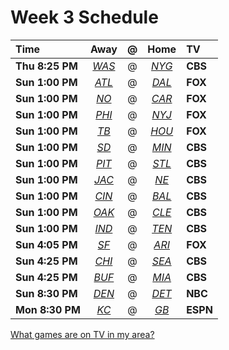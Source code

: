 # Week 3 Schedule

Time | Away | @ | Home | TV
:---|:---:|:---:|:---:|:---
**Thu 8:25 PM**|[*WAS*](/r/redskins "Redskins - 1-1")|@|[*NYG*](/r/nygiants "Giants - 0-2")|**CBS**
**Sun 1:00 PM**|[*ATL*](/r/falcons "Falcons - 2-0")|@|[*DAL*](/r/cowboys "Cowboys - 2-0")|**FOX**
**Sun 1:00 PM**|[*NO*](/r/saints "Saints - 0-2")|@|[*CAR*](/r/panthers "Panthers - 2-0")|**FOX**
**Sun 1:00 PM**|[*PHI*](/r/eagles "Eagles - 0-2")|@|[*NYJ*](/r/nyjets "Jets - 2-0")|**FOX**
**Sun 1:00 PM**|[*TB*](/r/buccaneers "Buccaneers - 1-1")|@|[*HOU*](/r/texans "Texans - 0-2")|**FOX**
**Sun 1:00 PM**|[*SD*](/r/chargers "Chargers - 1-1")|@|[*MIN*](/r/minnesotavikings "Vikings - 1-1")|**CBS**
**Sun 1:00 PM**|[*PIT*](/r/steelers "Steelers - 1-1")|@|[*STL*](/r/stlouisrams "Rams - 1-1")|**CBS**
**Sun 1:00 PM**|[*JAC*](/r/jaguars "Jaguars - 1-1")|@|[*NE*](/r/patriots "Patriots - 2-0")|**CBS**
**Sun 1:00 PM**|[*CIN*](/r/bengals "Bengals - 2-0")|@|[*BAL*](/r/ravens "Ravens - 0-2")|**CBS**
**Sun 1:00 PM**|[*OAK*](/r/oaklandraiders "Raiders - 1-1")|@|[*CLE*](/r/browns "Browns - 1-1")|**CBS**
**Sun 1:00 PM**|[*IND*](/r/colts "Colts - 0-2")|@|[*TEN*](/r/tennesseetitans "Titans - 1-1")|**CBS**
**Sun 4:05 PM**|[*SF*](/r/49ers "49ers - 1-1")|@|[*ARI*](/r/azcardinals "Cardinals - 2-0")|**FOX**
**Sun 4:25 PM**|[*CHI*](/r/chibears "Bears - 0-2")|@|[*SEA*](/r/seahawks "Seahawks - 0-2")|**CBS**
**Sun 4:25 PM**|[*BUF*](/r/buffalobills "Bills - 1-1")|@|[*MIA*](/r/miamidolphins "Dolphins - 1-1")|**CBS**
**Sun 8:30 PM**|[*DEN*](/r/denverbroncos "Broncos - 2-0")|@|[*DET*](/r/detroitlions "Lions - 0-2")|**NBC**
**Mon 8:30 PM**|[*KC*](/r/kansascitychiefs "Chiefs - 1-1")|@|[*GB*](/r/greenbaypackers "Packers - 2-0")|**ESPN**

[What games are on TV in my area?](http://www.the506.com/nflmaps/)